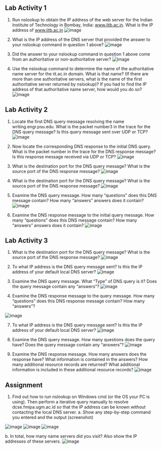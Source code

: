
## Lab Activity 1
1. Run nslookup to obtain the IP address of the web server for the Indian Institute of Technology in Bombay, India: www.iitb.ac.in. What is the IP address of www.iitb.ac.in
![image](https://github.com/ramzyizza/Computer-System-and-Networking-Lab/assets/89899122/1906828e-947b-4e06-854e-b4edd2917b62)

2. What is the IP address of the DNS server that provided the answer to your nslookup command in question 1 above?
![image](https://github.com/ramzyizza/Computer-System-and-Networking-Lab/assets/89899122/6b5f52f9-0047-4ea8-96e5-d0e697144f52)

4. Did the answer to your nslookup command in question 1 above come from an authoritative or non-authoritative server?
![image](https://github.com/ramzyizza/Computer-System-and-Networking-Lab/assets/89899122/367fc91b-ab2f-408e-bc06-9260eaf06647)

5. Use the nslookup command to determine the name of the authoritative name server for the iit.ac.in domain. What is that name? (If there are more than one authoritative servers, what is the name of the first authoritative server returned by nslookup)? If you had to find the IP address of that authoritative name server, how would you do so?
![image](https://github.com/ramzyizza/Computer-System-and-Networking-Lab/assets/89899122/3184958a-49f8-4e90-8ba0-03e9e771362f)

## Lab Activity 2
1. Locate the first DNS query message resolving the name writing.engr.psu.edu. What is the packet number3 in the trace for the DNS query message? Is this query message sent over UDP or TCP?
![image](https://github.com/ramzyizza/Computer-System-and-Networking-Lab/assets/89899122/8aae55dd-5689-4a12-8b6b-363c29464bf0)

2. Now locate the corresponding DNS response to the initial DNS query. What is the packet number in the trace for the DNS response message? Is this response message received via UDP or TCP?
![image](https://github.com/ramzyizza/Computer-System-and-Networking-Lab/assets/89899122/c373b5d9-df87-4f3b-8a33-ba3ffdfa344d)

3. What is the destination port for the DNS query message? What is the source port of the DNS response message?
![image](https://github.com/ramzyizza/Computer-System-and-Networking-Lab/assets/89899122/f1849be1-2d24-48c9-aed1-deac5753e1ca)

4. What is the destination port for the DNS query message? What is the source port of the DNS response message?
![image](https://github.com/ramzyizza/Computer-System-and-Networking-Lab/assets/89899122/0c36f833-8c5a-4893-adca-c0b09f67e364)

5. Examine the DNS query message. How many “questions” does this DNS message contain? How many “answers” answers does it contain?
![image](https://github.com/ramzyizza/Computer-System-and-Networking-Lab/assets/89899122/a86b2d12-6796-4a94-b423-5540e343cf3f)

6. Examine the DNS response message to the initial query message. How many “questions” does this DNS message contain? How many “answers” answers does it contain?
![image](https://github.com/ramzyizza/Computer-System-and-Networking-Lab/assets/89899122/ba4ce76f-515e-46e0-9326-cd97f85a2e46)

## Lab Activity 3
1. What is the destination port for the DNS query message? What is the source port of the DNS response message?
![image](https://github.com/ramzyizza/Computer-System-and-Networking-Lab/assets/89899122/b65c3cd9-7f7b-430e-8f3d-e6ff84931a1b)

2. To what IP address is the DNS query message sent? Is this the IP address of your default local DNS server?
![image](https://github.com/ramzyizza/Computer-System-and-Networking-Lab/assets/89899122/8a1244e3-65f0-4f13-8f00-6d9fcddcc0ea)

3. Examine the DNS query message. What “Type” of DNS query is it? Does the query message contain any “answers”?
![image](https://github.com/ramzyizza/Computer-System-and-Networking-Lab/assets/89899122/3abc31cd-41fc-497d-bc2e-42bb4a05eb79)

4. Examine the DNS response message to the query message. How many “questions” does this DNS response message contain? How many “answers”?
  
![image](https://github.com/ramzyizza/Computer-System-and-Networking-Lab/assets/89899122/151bd856-c1cf-4573-9d37-962e1dabbb4d)

7. To what IP address is the DNS query message sent? Is this the IP address of your default local DNS server?
![image](https://github.com/ramzyizza/Computer-System-and-Networking-Lab/assets/89899122/1826dd88-848f-4b26-9f6f-85473ad46de1)

8. Examine the DNS query message. How many questions does the query have? Does the query message contain any “answers”?
![image](https://github.com/ramzyizza/Computer-System-and-Networking-Lab/assets/89899122/4aa2da7a-bef1-44dc-9314-9ced00a6b5f1)

9. Examine the DNS response message. How many answers does the response have? What information is contained in the answers? How many additional resource records are returned? What additional information is included in these additional resource records?
![image](https://github.com/ramzyizza/Computer-System-and-Networking-Lab/assets/89899122/453f86a4-ed03-4a3d-92f3-2f890992e5a9)

## Assignment
1. Find out how to run nslookup on Windows cmd (or the OS your PC is using). Then perform a iterative query manually to resolve dcse.fmipa.ugm.ac.id so that the IP address can be known without contacting the local DNS server.
a. Show any step-by-step command you entered and the output (screenshot)

![image](https://github.com/ramzyizza/Computer-System-and-Networking-Lab/assets/89899122/3d835c3a-b9cf-41ba-983b-82656cba4cbf)	![image](https://github.com/ramzyizza/Computer-System-and-Networking-Lab/assets/89899122/77e79e3e-856f-45f9-a6fc-eabfc60c42c4)
![image](https://github.com/ramzyizza/Computer-System-and-Networking-Lab/assets/89899122/1355aff8-68e7-48b0-accc-fa68e4a39383)

b. In total, how many name servers did you visit? Also show the IP addresses of these servers.
	![image](https://github.com/ramzyizza/Computer-System-and-Networking-Lab/assets/89899122/c1fdf39b-e04c-4cbb-bbad-4528a5832963)
